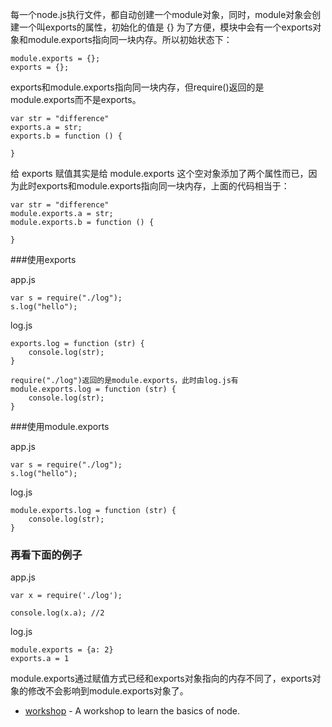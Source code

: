 每一个node.js执行文件，都自动创建一个module对象，同时，module对象会创建一个叫exports的属性，初始化的值是 {}
为了方便，模块中会有一个exports对象和module.exports指向同一块内存。所以初始状态下：

```
module.exports = {};
exports = {};
```

exports和module.exports指向同一块内存，但require()返回的是module.exports而不是exports。

```
var str = "difference"
exports.a = str;
exports.b = function () {

}
```
给 exports 赋值其实是给 module.exports 这个空对象添加了两个属性而已，因为此时exports和module.exports指向同一块内存，上面的代码相当于：
```
var str = "difference"
module.exports.a = str;
module.exports.b = function () {

}
```

###使用exports

app.js
```
var s = require("./log");
s.log("hello");
```

log.js
```
exports.log = function (str) {
    console.log(str);
}
```
```
require("./log")返回的是module.exports，此时由log.js有
module.exports.log = function (str) {
    console.log(str);
}
```

###使用module.exports

app.js
```
var s = require("./log");
s.log("hello");
```

log.js
```
module.exports.log = function (str) {
    console.log(str);
}
```

### 再看下面的例子

app.js
```
var x = require('./log');

console.log(x.a); //2
```

log.js
```
module.exports = {a: 2}
exports.a = 1
```
module.exports通过赋值方式已经和exports对象指向的内存不同了，exports对象的修改不会影响到module.exports对象了。


 - [workshop](https://github.com/copiner/workshop) - A workshop to learn the basics of node.
